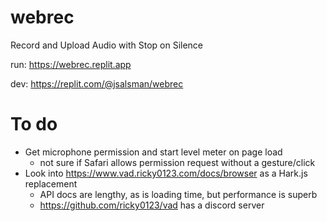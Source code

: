 # webrec
Record and Upload Audio with Stop on Silence

run: https://webrec.replit.app

dev: https://replit.com/@jsalsman/webrec

# To do
- Get microphone permission and start level meter on page load
  - not sure if Safari allows permission request without a gesture/click
- Look into https://www.vad.ricky0123.com/docs/browser as a Hark.js replacement
  - API docs are lengthy, as is loading time, but performance is superb
  - https://github.com/ricky0123/vad has a discord server

